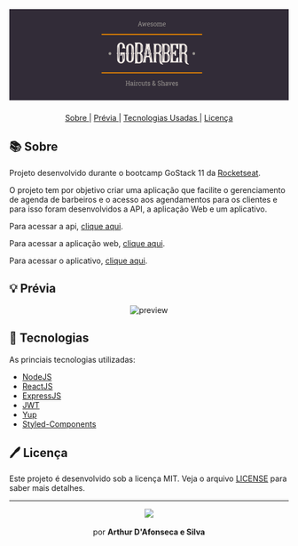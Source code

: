 <div align="center">
  <img alt="gobarber" src="./assets/logo.png" width="auto" heigth="auto"/>
</div>

<div align="center" style="margin: 20px;">


  <p align="center" >
    <a href="#-sobre"> Sobre </a> |
    <a href="#-prévia"> Prévia </a> |
    <a href="#-tecnologias-usadas"> Tecnologias Usadas </a> |
    <a href="#-licença"> Licença </a> 
  </p>

</div>

## 📚 Sobre

Projeto desenvolvido durante o bootcamp GoStack 11 da [Rocketseat](https://github.com/Rocketseat).

O projeto tem por objetivo criar uma aplicação que facilite o gerenciamento de agenda de barbeiros e o acesso aos agendamentos para os clientes e para isso foram desenvolvidos a API, a aplicação Web  e um aplicativo.

Para acessar a api, [clique aqui](https://github.com/thudf/gobarber-api). </br>

Para acessar a aplicação web, [clique aqui](https://github.com/thudf/gobarber-web). </br>

Para acessar o aplicativo, [clique aqui](https://github.com/thudf/gobarber-app).

## 💡 Prévia

<div align="center"> 
  <img src="https://media.giphy.com/media/dCcZxRtIGk67EzC66n/giphy.gif" alt="preview" width="350px" height="auto"/>
</div>

## 🚀 Tecnologias

As princiais tecnologias utilizadas:

- [NodeJS](https://nodejs.org/en/)
- [ReactJS](https://pt-br.reactjs.org/)
- [ExpressJS](https://expressjs.com/pt-br/)
- [JWT](https://jwt.io/)
- [Yup](https://github.com/jquense/yup)
- [Styled-Components](https://styled-components.com/)

## 🖊 Licença

Este projeto é desenvolvido sob a licença MIT. Veja o arquivo [LICENSE](LICENSE) para saber mais detalhes.

---

<div align="center">
  <img src="https://media.giphy.com/media/26n7b7PjSOZJwVCmY/giphy.gif" width="40px">
  <p>por <strong> Arthur D'Afonseca e Silva</strong> </p>
</div>
